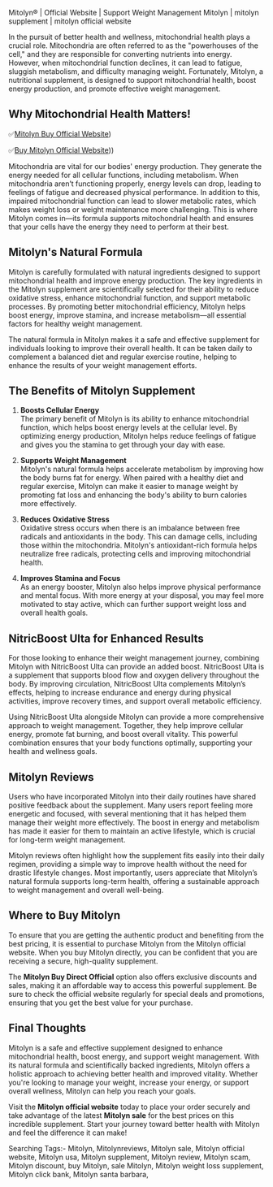 Mitolyn® | Official Website | Support Weight Management
Mitolyn | mitolyn supplement | mitolyn official website

In the pursuit of better health and wellness, mitochondrial health plays a crucial role. Mitochondria are often referred to as the "powerhouses of the cell," and they are responsible for converting nutrients into energy. However, when mitochondrial function declines, it can lead to fatigue, sluggish metabolism, and difficulty managing weight. Fortunately, Mitolyn, a nutritional supplement, is designed to support mitochondrial health, boost energy production, and promote effective weight management.

## Why Mitochondrial Health Matters!

✅[Mitolyn Buy Official Website](https://about.me/mitolyn-buy-direct-official-secu))


✅[Buy Mitolyn Official Website](https://soundcloud.com/mitolyn-sale-buy-mitolyn)))


Mitochondria are vital for our bodies' energy production. They generate the energy needed for all cellular functions, including metabolism. When mitochondria aren’t functioning properly, energy levels can drop, leading to feelings of fatigue and decreased physical performance. In addition to this, impaired mitochondrial function can lead to slower metabolic rates, which makes weight loss or weight maintenance more challenging. This is where Mitolyn comes in—its formula supports mitochondrial health and ensures that your cells have the energy they need to perform at their best.

## Mitolyn's Natural Formula

Mitolyn is carefully formulated with natural ingredients designed to support mitochondrial health and improve energy production. The key ingredients in the Mitolyn supplement are scientifically selected for their ability to reduce oxidative stress, enhance mitochondrial function, and support metabolic processes. By promoting better mitochondrial efficiency, Mitolyn helps boost energy, improve stamina, and increase metabolism—all essential factors for healthy weight management.

The natural formula in Mitolyn makes it a safe and effective supplement for individuals looking to improve their overall health. It can be taken daily to complement a balanced diet and regular exercise routine, helping to enhance the results of your weight management efforts.

## The Benefits of Mitolyn Supplement

1. **Boosts Cellular Energy**  
   The primary benefit of Mitolyn is its ability to enhance mitochondrial function, which helps boost energy levels at the cellular level. By optimizing energy production, Mitolyn helps reduce feelings of fatigue and gives you the stamina to get through your day with ease.

2. **Supports Weight Management**  
   Mitolyn's natural formula helps accelerate metabolism by improving how the body burns fat for energy. When paired with a healthy diet and regular exercise, Mitolyn can make it easier to manage weight by promoting fat loss and enhancing the body's ability to burn calories more effectively.

3. **Reduces Oxidative Stress**  
   Oxidative stress occurs when there is an imbalance between free radicals and antioxidants in the body. This can damage cells, including those within the mitochondria. Mitolyn's antioxidant-rich formula helps neutralize free radicals, protecting cells and improving mitochondrial health.

4. **Improves Stamina and Focus**  
   As an energy booster, Mitolyn also helps improve physical performance and mental focus. With more energy at your disposal, you may feel more motivated to stay active, which can further support weight loss and overall health goals.

## NitricBoost Ulta for Enhanced Results

For those looking to enhance their weight management journey, combining Mitolyn with NitricBoost Ulta can provide an added boost. NitricBoost Ulta is a supplement that supports blood flow and oxygen delivery throughout the body. By improving circulation, NitricBoost Ulta complements Mitolyn’s effects, helping to increase endurance and energy during physical activities, improve recovery times, and support overall metabolic efficiency.

Using NitricBoost Ulta alongside Mitolyn can provide a more comprehensive approach to weight management. Together, they help improve cellular energy, promote fat burning, and boost overall vitality. This powerful combination ensures that your body functions optimally, supporting your health and wellness goals.

## Mitolyn Reviews

Users who have incorporated Mitolyn into their daily routines have shared positive feedback about the supplement. Many users report feeling more energetic and focused, with several mentioning that it has helped them manage their weight more effectively. The boost in energy and metabolism has made it easier for them to maintain an active lifestyle, which is crucial for long-term weight management.

Mitolyn reviews often highlight how the supplement fits easily into their daily regimen, providing a simple way to improve health without the need for drastic lifestyle changes. Most importantly, users appreciate that Mitolyn’s natural formula supports long-term health, offering a sustainable approach to weight management and overall well-being.

## Where to Buy Mitolyn

To ensure that you are getting the authentic product and benefiting from the best pricing, it is essential to purchase Mitolyn from the Mitolyn official website. When you buy Mitolyn directly, you can be confident that you are receiving a secure, high-quality supplement.

The **Mitolyn Buy Direct Official** option also offers exclusive discounts and sales, making it an affordable way to access this powerful supplement. Be sure to check the official website regularly for special deals and promotions, ensuring that you get the best value for your purchase.

## Final Thoughts

Mitolyn is a safe and effective supplement designed to enhance mitochondrial health, boost energy, and support weight management. With its natural formula and scientifically backed ingredients, Mitolyn offers a holistic approach to achieving better health and improved vitality. Whether you're looking to manage your weight, increase your energy, or support overall wellness, Mitolyn can help you reach your goals.

Visit the **Mitolyn official website** today to place your order securely and take advantage of the latest **Mitolyn sale** for the best prices on this incredible supplement. Start your journey toward better health with Mitolyn and feel the difference it can make!
  
Searching Tags:-  Mitolyn, Mitolynreviews, Mitolyn sale, Mitolyn official website, Mitolyn usa, Mitolyn supplement, Mitolyn review, Mitolyn scam, Mitolyn discount,  buy Mitolyn, sale Mitolyn, Mitolyn weight loss supplement, Mitolyn click bank, Mitolyn santa barbara, 
